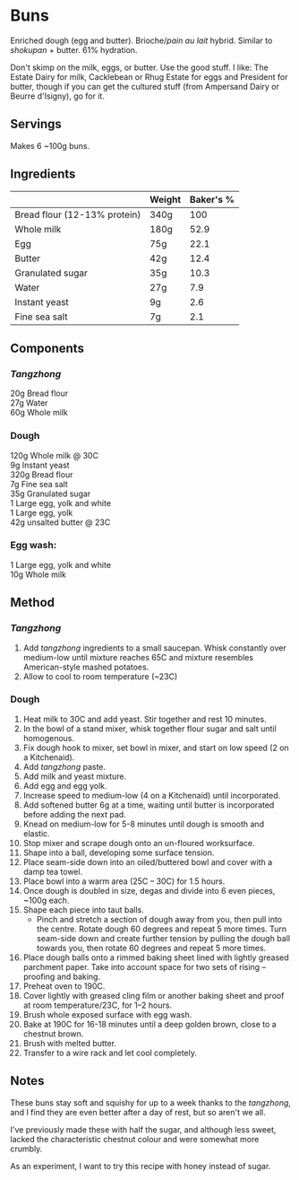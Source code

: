 # Buns

Enriched dough (egg and butter). Brioche/_pain au lait_ hybrid. Similar to _shokupan_ + butter. 61% hydration.

Don't skimp on the milk, eggs, or butter. Use the good stuff. I like: The Estate Dairy for milk, Cacklebean or Rhug Estate for eggs and President for butter, though if you can get the cultured stuff (from Ampersand Dairy or Beurre d'Isigny), go for it.

## Servings

Makes 6 ~100g buns.

## Ingredients

|                              | Weight | Baker's % |
| ---------------------------- | ------ | --------- |
| Bread flour (12-13% protein) | 340g   | 100       |
| Whole milk                   | 180g   | 52.9      |
| Egg                          | 75g    | 22.1      |
| Butter                       | 42g    | 12.4      |
| Granulated sugar             | 35g    | 10.3      |
| Water                        | 27g    | 7.9       |
| Instant yeast                | 9g     | 2.6       |
| Fine sea salt                | 7g     | 2.1       |

## Components

### _Tangzhong_

20g Bread flour  
27g Water  
60g Whole milk

### Dough

120g Whole milk @ 30C  
9g Instant yeast  
320g Bread flour  
7g Fine sea salt  
35g Granulated sugar  
1 Large egg, yolk and white  
1 Large egg, yolk  
42g unsalted butter @ 23C

### Egg wash:

1 Large egg, yolk and white  
10g Whole milk

## Method

### _Tangzhong_

1. Add _tangzhong_ ingredients to a small saucepan. Whisk constantly over medium-low until mixture reaches 65C and mixture resembles American-style mashed potatoes.
2. Allow to cool to room temperature (~23C)

### Dough

1. Heat milk to 30C and add yeast. Stir together and rest 10 minutes.
2. In the bowl of a stand mixer, whisk together flour sugar and salt until homogenous.
3. Fix dough hook to mixer, set bowl in mixer, and start on low speed (2 on a Kitchenaid).
4. Add _tangzhong_ paste.
5. Add milk and yeast mixture.
6. Add egg and egg yolk.
7. Increase speed to medium-low (4 on a Kitchenaid) until incorporated.
8. Add softened butter 6g at a time, waiting until butter is incorporated before adding the next pad.
9. Knead on medium-low for 5-8 minutes until dough is smooth and elastic.
10. Stop mixer and scrape dough onto an un-floured worksurface.
11. Shape into a ball, developing some surface tension.
12. Place seam-side down into an oiled/buttered bowl and cover with a damp tea towel.
13. Place bowl into a warm area (25C – 30C) for 1.5 hours.
14. Once dough is doubled in size, degas and divide into 6 even pieces, ~100g each.
15. Shape each piece into taut balls.
    - Pinch and stretch a section of dough away from you, then pull into the centre. Rotate dough 60 degrees and repeat 5 more times. Turn seam-side down and create further tension by pulling the dough ball towards you, then rotate 60 degrees and repeat 5 more times.
16. Place dough balls onto a rimmed baking sheet lined with lightly greased parchment paper. Take into account space for two sets of rising – proofing and baking.
17. Preheat oven to 190C.
18. Cover lightly with greased cling film or another baking sheet and proof at room temperature/23C, for 1–2 hours.
19. Brush whole exposed surface with egg wash.
20. Bake at 190C for 16-18 minutes until a deep golden brown, close to a chestnut brown.
21. Brush with melted butter.
22. Transfer to a wire rack and let cool completely.

## Notes

These buns stay soft and squishy for up to a week thanks to the _tangzhong_, and I find they are even better after a day of rest, but so aren't we all.

I've previously made these with half the sugar, and although less sweet, lacked the characteristic chestnut colour and were somewhat more crumbly.

As an experiment, I want to try this recipe with honey instead of sugar.
